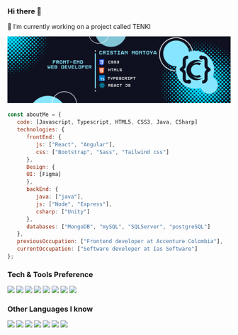 ### Hi there 👋
🔭 I’m currently working on a project called TENKI
<!--
**CristianMontoya98/CristianMontoya98** is a ✨ _special_ ✨ repository because its `README.md` (this file) appears on your GitHub profile.

Here are some ideas to get you started:

- 🔭 I’m currently working on ...
- 🌱 I’m currently learning ...
- 👯 I’m looking to collaborate on ...
- 🤔 I’m looking for help with ...
- 💬 Ask me about ...
- 📫 How to reach me: ...
- 😄 Pronouns: ...
- ⚡ Fun fact: ...
-->



![This is an image](https://github.com/CristianMontoya98/CristianMontoya98/blob/main/Cristian%20montoya%20(1).png)

```javascript
const aboutMe = {
   code: [Javascript, Typescript, HTML5, CSS3, Java, CSharp]
   technologies: {
      frontEnd: {
         js: ["React", "Angular"],
         css: ["Bootstrap", "Sass", "Tailwind css"]
      },
      Design: {
      UI: [Figma]
      },
      backEnd: {
         java: ["java"],
         js: ["Node", "Express"],
         csharp: ["Unity"]
      },
      databases: ["MongoDB", "mySQL", "SQLServer", "postgreSQL"]
   },
   previousOccupation: ["Frontend developer at Accenture Colombia"],
   currentOccupation: ["Software developer at Ias Software"]
};
```
### Tech & Tools Preference

<img src = "https://img.shields.io/badge/-HTML5-E34F26?style=flat&logo=html5&logoColor=white"> <img src = "https://img.shields.io/badge/-CSS3-1572B6?style=flat&logo=css3&logoColor=white">
<img src="https://img.shields.io/badge/-Bootstrap-563D7C?style=flat&logo=bootstrap&logoColor=white">
<img src="https://img.shields.io/badge/-JavaScript-eed718?style=flat&logo=javascript&logoColor=ffffff">
<img src="https://img.shields.io/badge/-Sass-cc6699?style=flat&logo=sass&logoColor=ffffff">
<img src="https://img.shields.io/badge/-React-000000?style=flat&logo=react&logoColor=00c8ff">
<img src="http://img.shields.io/badge/-Github-000000?style=flat&logo=github&logoColor=FFFFFF">
<img src="http://img.shields.io/badge/-VS%20Code-007ACC?style=flat&logo=visual%20studio%20code&logoColor=white">


### Other Languages I know

<img src="http://img.shields.io/badge/-Java-F89820?style=flat&logo=java&logoColor=white"> <img src="https://img.shields.io/badge/-C%20&%20C++-659ad2?style=flat&logo=c%2B%2B&logoColor=ffffff"> <img src="https://img.shields.io/badge/-Python-black?style=flat&logo=python&logoColor=white"> 
<img src="https://img.shields.io/badge/-MongoDB-4DB33D?style=flat&logo=mongodb&logoColor=FFFFFF">
<img src="https://img.shields.io/badge/-Express.js-787878?style=flat">
<img src="https://img.shields.io/badge/-Node.js-3C873A?style=flat&logo=Node.js&logoColor=white">
<img src="http://img.shields.io/badge/-Heroku-430098?style=flat&logo=heroku&logoColor=white">
